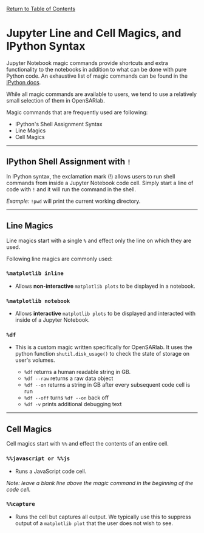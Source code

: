 [Return to Table of Contents](../user.md)

# Jupyter Line and Cell Magics, and IPython Syntax

Jupyter Notebook magic commands provide shortcuts and extra functionality to the notebooks in addition to what can be done with pure Python code. An exhaustive list of magic commands can be found in the [IPython docs](https://ipython.readthedocs.io/en/stable/interactive/magics.html). 

While all magic commands are available to users, we tend to use a relatively small selection of them in OpenSARlab. 

Magic commands that are frequently used are following:

- IPython's Shell Assignment Syntax
- Line Magics
- Cell Magics

---

## IPython Shell Assignment with `!`

In IPython syntax, the exclamation mark (!) allows users to run shell commands from inside a Jupyter Notebook code cell.
Simply start a line of code with `!` and it will run the command in the shell. 

*Example:* ```!pwd``` will print the current working directory.

---

## Line Magics

Line magics start with a single `%` and effect only the line on which they are used. 

Following line magics are commonly used:

### `%matplotlib inline`
- Allows **non-interactive** `matplotlib plots` to be displayed in a notebook.

### `%matplotlib notebook`
- Allows **interactive** `matplotlib plots` to be displayed and interacted with inside of a Jupyter Notebook. 

### `%df`
- This is a custom magic written specifically for OpenSARlab. It uses the python function `shutil.disk_usage()` to check the state of storage on user's volumes. 

    - `%df` returns a human readable string in GB. 
    - `%df --raw` returns a raw data object
    - `%df --on` returns a string in GB after every subsequent code cell is run
    - `%df --off` turns `%df --on` back off
    - `%df -v` prints additional debugging text 

---

## Cell Magics

Cell magics start with `%%` and effect the contents of an entire cell. 

### `%%javascript or %%js`
- Runs a JavaScript code cell. 

*Note: leave a blank line above the magic command in the beginning of the code cell.*

### `%%capture`
- Runs the cell but captures all output. We typically use this to suppress output of a `matplotlib plot` that the user does not wish to see. 